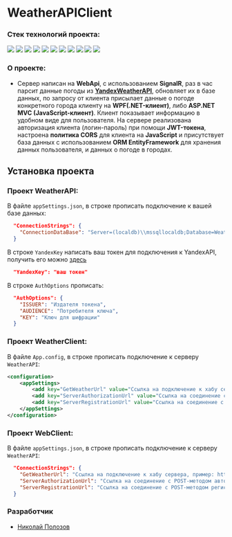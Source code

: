 # WeatherAPIClient

### Стек технологий проекта:
<img src="https://img.shields.io/badge/ASP.NET WEB API-black?style=for-the-badge&logo=.NET&logoColor=512BD4"/> <img src="https://img.shields.io/badge/WPF-black?style=for-the-badge&logo=.NET&logoColor=512BD4"/> <img src="https://img.shields.io/badge/ASP.NET MVC-black?style=for-the-badge&logo=.NET&logoColor=512BD4"/> <img src="https://img.shields.io/badge/SignalR-black?style=for-the-badge&logo=signal&logoColor=3A76F0"/> <img src="https://img.shields.io/badge/JavaScript-black?style=for-the-badge&logo=javascript&logoColor=F7DF1E"/> <img src="https://img.shields.io/badge/ORM EntityFramework-black?style=for-the-badge&logo=.NET&logoColor=512BD4"/> <img src="https://img.shields.io/badge/MSSQL Server-black?style=for-the-badge&logo=microsoftsqlserver&logoColor=CC2927"/> <img src="https://img.shields.io/badge/JSON-black?style=for-the-badge&logo=json&logoColor=white"/> <img src="https://img.shields.io/badge/AJAX-black?style=for-the-badge&logo=javascript&logoColor=3A76F0"/> <img src="https://img.shields.io/badge/JsonWebToken-black?style=for-the-badge&logo=jsonwebtokens&logoColor=white"/>
<img src="https://img.shields.io/badge/JQuery-black?style=for-the-badge&logo=jquery&logoColor=0769AD"/> 

### О проекте:
- Сервер написан на **WebApi**, с использованием **SignalR**, раз в час парсит данные погоды из **[YandexWeatherAPI](https://yandex.ru/dev/weather/)**, обновляет их в базе данных, по запросу от клиента присылает данные о погоде конкретного города клиенту на **WPF(.NET-клиент)**, либо **ASP.NET MVC (JavaScript-клиент)**. Клиент показывает информацию в удобном виде для пользователя. На сервере реализована авторизация клиента (логин-пароль) при помощи **JWT-токена**, настроена **политика CORS** для клиента на **JavaScript** и присутствует база данных с использованием **ORM EntityFramework** для хранения данных пользователя, и данных о погоде в городах.

## Установка проекта
### Проект WeatherAPI:
В файле `appSettings.json`, в строке прописать подключение к вашей базе данных:
``` json
  "ConnectionStrings": {
    "ConnectionDataBase": "Server=(localdb)\\mssqllocaldb;Database=WeatherDataBase;Trusted_Connection=True;"
  }
```
В строке `YandexKey` написать ваш токен для подключения к YandexAPI, получить его можно [здесь](https://yandex.ru/dev/weather/doc/dg/concepts/about.html) 
```json
  "YandexKey": "ваш токен"
```

В строке `AuthOptions` прописать:
```json
  "AuthOptions": {
    "ISSUER": "Издателя токена",
    "AUDIENCE": "Потребителя ключа",
    "KEY": "Ключ для шифрации"
  }
```

### Проект WeatherClient:
В файле `App.config`, в строке прописать подключение к серверу `WeatherAPI`:
```xml
<configuration>
	<appSettings>
		<add key="GetWeatherUrl" value="Ссылка на подключение к хабу сервера, пример: http://localhost:5213/weather"/>
		<add key="ServerAuthorizationUrl" value="Ссылка на соединение с POST-методом авторизации: http://localhost:5213/login"/>
		<add key="ServerRegistrationUrl" value="Ссылка на соединение с POST-методом регистрации: http://localhost:5213/registration"/>
	</appSettings>
</configuration>
```

### Проект WebClient:
В файле `appSettings.json`, в строке прописать подключение к серверу `WeatherAPI`:
```json
  "ConnectionStrings": {
    "GetWeatherUrl": "Ссылка на подключение к хабу сервера, пример: https://localhost:7175/weather",
    "ServerAuthorizationUrl": "Ссылка на соединение с POST-методом авторизации: https://localhost:7175/login",
    "ServerRegistrationUrl": "Ссылка на соединение с POST-методом регистрации: https://localhost:7175/registration"
  }
```

### Разработчик
- [Николай Полозов](https://github.com/Derto8)
